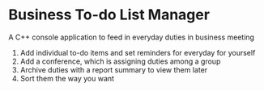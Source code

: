 # Business To-do List Manager
A C++ console application to feed in everyday duties in business meeting

1. Add individual to-do items and set reminders for everyday for yourself
2. Add a conference, which is assigning duties among a group 
3. Archive duties with a report summary to view them later
4. Sort them the way you want
